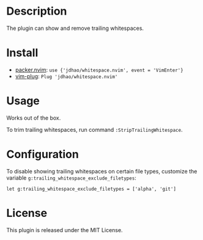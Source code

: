 # Description

The plugin can show and remove trailing whitespaces.

# Install

+ [packer.nvim](https://github.com/wbthomason/packer.nvim): `use {'jdhao/whitespace.nvim', event = 'VimEnter'}`
+ [vim-plug](https://github.com/junegunn/vim-plug): `Plug 'jdhao/whitespace.nvim'`

# Usage

Works out of the box.

To trim trailing whitespaces, run command `:StripTrailingWhitespace`.

# Configuration

To disable showing trailing whitespaces on certain file types, customize the
variable `g:trailing_whitespace_exclude_filetypes`:

```vim
let g:trailing_whitespace_exclude_filetypes = ['alpha', 'git']
```

# License

This plugin is released under the MIT License.
